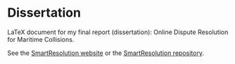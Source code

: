 # Dissertation

LaTeX document for my final report (dissertation): Online Dispute Resolution for Maritime Collisions.

See the [SmartResolution website](http://smartresolution.org) or the [SmartResolution repository](https://github.com/ChrisBAshton/smartresolution).

